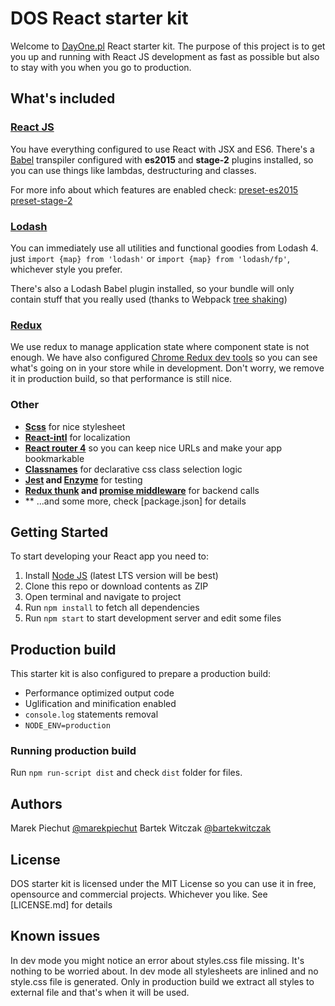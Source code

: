 # DOS React starter kit

Welcome to [DayOne.pl](http://dayone.pl) React starter kit.
The purpose of this project is to get you up and running with React JS development as fast as possible but also to stay with you when you go to production.

## What's included

### [React JS](https://facebook.github.io/react/)
You have everything configured to use React with JSX and ES6.
There's a [Babel](http://babeljs.io/) transpiler configured with **es2015** and **stage-2** plugins installed, so you can use things like lambdas, destructuring and classes.

For more info about which features are enabled check:
[preset-es2015](https://babeljs.io/docs/plugins/preset-es2015/)
[preset-stage-2](https://babeljs.io/docs/plugins/preset-stage-2/)

### [Lodash](https://lodash.com)
You can immediately use all utilities and functional goodies from Lodash 4.
just `import {map} from 'lodash'` or `import {map} from 'lodash/fp'`, whichever style you prefer.

There's also a Lodash Babel plugin installed, so your bundle will only contain stuff that you really used (thanks to Webpack [tree shaking](https://webpack.js.org/guides/tree-shaking/))

### [Redux](http://redux.js.org)
We use redux to manage application state where component state is not enough. We have also configured [Chrome Redux dev tools](https://chrome.google.com/webstore/detail/redux-devtools/lmhkpmbekcpmknklioeibfkpmmfibljd) so you can see what's going on in your store while in development. Don't worry, we remove it in production build, so that performance is still nice.

### Other
* **[Scss](http://sass-lang.com)** for nice stylesheet
* **[React-intl](https://github.com/yahoo/react-intl)** for localization
* **[React router 4](https://reacttraining.com/react-router/web/guides/philosophy)** so you can keep nice URLs and make your app bookmarkable 
* **[Classnames](https://github.com/JedWatson/classnames)** for declarative css class selection logic
* **[Jest](https://facebook.github.io/jest/) and [Enzyme](http://airbnb.io/enzyme/)** for testing
* **[Redux thunk](https://github.com/gaearon/redux-thunk) and [promise middleware](https://github.com/pburtchaell/redux-promise-middleware)** for backend calls
* ** ...and some more, check [package.json] for details

## Getting Started

To start developing your React app you need to:

1. Install [Node JS](http://nodejs.org) (latest LTS version will be best)
2. Clone this repo or download contents as ZIP
3. Open terminal and navigate to project
4. Run `npm install` to fetch all dependencies
5. Run `npm start` to start development server and edit some files

## Production build

This starter kit is also configured to prepare a production build:

* Performance optimized output code
* Uglification and minification enabled
* `console.log` statements removal
* `NODE_ENV=production`

### Running production build

Run `npm run-script dist` and check `dist` folder for files.

## Authors

Marek Piechut [@marekpiechut](http://twitter.com/@marekpiechut)
Bartek Witczak [@bartekwitczak](http://twitter.com/@bartekwitczak)

## License

DOS starter kit is licensed under the MIT License so you can use it in free, opensource and commercial projects. Whichever you like. See [LICENSE.md] for details

## Known issues
In dev mode you might notice an error about styles.css file missing. It's nothing to be worried about. In dev mode all stylesheets are inlined and no style.css file is generated. Only in production build we extract all styles to external file and that's when it will be used.
